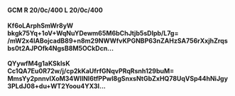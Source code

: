 #### GCM R 20/0c/400 L 20/0c/400
**Kf6oLArphSmWr8yW**<br/>**bkgk75Yq+1oV+WqNuYDewm65M6bChJtjb5sDlpb/L7g=**<br/>**/mW2x4IABojcadB89+n8m29NWWfvKPGNBP63nZAHzSA756rXxjhZrqsbs0t2AJPOfk4NgsB8M5OCkDcn...**<br/><br/>
**QYywfM4g1aKSkIsK**<br/>**Cc1QA7Eu0R72w/j/cp2kKaUfrfGNqvPRqRsnh129buM=**<br/>**MmsYy2pnnvIXoM34WllNI6tfPPwI8gSnxsNtGbZxHQ78UqVSp44hNiJgy3PLdJ08+du+WT2Yoou4YX3I...**